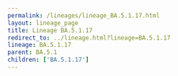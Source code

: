 ```yaml
---
permalink: /lineages/lineage_BA.5.1.17.html
layout: lineage_page
title: Lineage BA.5.1.17
redirect_to: ../lineage.html?lineage=BA.5.1.17
lineage: BA.5.1.17
parent: BA.5.1
children: ['BA.5.1.17']
---
```

